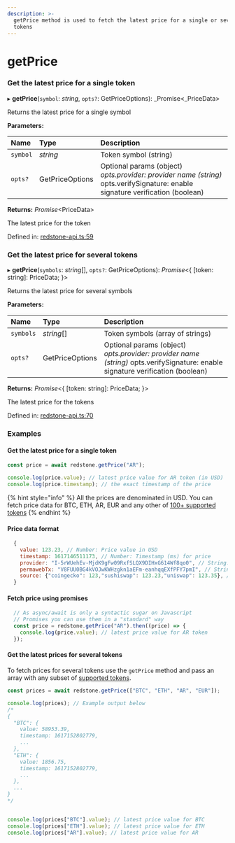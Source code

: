 ```yaml
---
description: >-
  getPrice method is used to fetch the latest price for a single or several
  tokens
---
```


# getPrice

### Get the latest price for a single token

▸ **getPrice**\(`symbol`: _string_, `opts?`: GetPriceOptions\): _Promise&lt;_PriceData&gt;

Returns the latest price for a single symbol

**Parameters:**

| Name | Type | Description |
| :--- | :--- | :--- |
| `symbol` | _string_ | Token symbol \(string\) |
| `opts?` | GetPriceOptions | Optional params \(object\)  _opts.provider: provider name \(string\)_  opts.verifySignature: enable signature verification \(boolean\) |

**Returns:** _Promise_&lt;PriceData&gt;

The latest price for the token

Defined in: [redstone-api.ts:59](https://github.com/redstone-finance/redstone-api/blob/6ba5e3a/src/redstone-api.ts#L59)

### Get the latest price for several tokens

▸ **getPrice**\(`symbols`: _string_\[\], `opts?`: GetPriceOptions\): _Promise_&lt;{ \[token: string\]: PriceData; }&gt;

Returns the latest price for several symbols

**Parameters:**

| Name | Type | Description |
| :--- | :--- | :--- |
| `symbols` | _string_\[\] | Token symbols \(array of strings\) |
| `opts?` | GetPriceOptions | Optional params \(object\)  _opts.provider: provider name \(string\)_  opts.verifySignature: enable signature verification \(boolean\) |

**Returns:** _Promise_&lt;{ \[token: string\]: PriceData; }&gt;

The latest price for the tokens

Defined in: [redstone-api.ts:70](https://github.com/redstone-finance/redstone-api/blob/6ba5e3a/src/redstone-api.ts#L70)

### Examples

#### Get the latest price for a single token

```javascript
const price = await redstone.getPrice("AR");

console.log(price.value); // latest price value for AR token (in USD)
console.log(price.timestamp); // the exact timestamp of the price
```

{% hint style="info" %}
All the prices are denominated in USD. You can fetch price data for BTC, ETH, AR, EUR and any other of [ 100+ supported tokens](docs/ALL_SUPPORTED_TOKENS.md)
{% endhint %}

#### **Price data format** 

```javascript
  {
    value: 123.23, // Number: Price value in USD
    timestamp: 1617146511173, // Number: Timestamp (ms) for price
    provider: "I-5rWUehEv-MjdK9gFw09RxfSLQX9DIHxG614Wf8qo0", // String: Provider arweave address
    permawebTx: "V8FUU0BG4kVOJwKWHzgkn1aEFm-eanhqqEXfPFY7pmI", // String: Arweave transaction id
    source: {"coingecko": 123,"sushiswap": 123.23,"uniswap": 123.35}, // Object: Prices from different sources
  }
```

####  Fetch price using promises

```javascript
  // As async/await is only a syntactic sugar on Javascript
  // Promises you can use them in a "standard" way
  const price = redstone.getPrice("AR").then((price) => {
    console.log(price.value); // latest price value for AR token
  });

```

#### Get the latest prices for several tokens

To fetch prices for several tokens use the `getPrice` method and pass an array with any subset of [supported tokens](docs/ALL_SUPPORTED_TOKENS.md).

```javascript
const prices = await redstone.getPrice(["BTC", "ETH", "AR", "EUR"]);

console.log(prices); // Example output below
/*
{
  "BTC": {
    value: 58953.39,
    timestamp: 1617152802779,
    ...
  },
  "ETH": {
    value: 1856.75,
    timestamp: 1617152802779,
    ...
  },
  ...
}
*/


console.log(prices["BTC"].value); // latest price value for BTC
console.log(prices["ETH"].value); // latest price value for ETH
console.log(prices["AR"].value); // latest price value for AR
```

